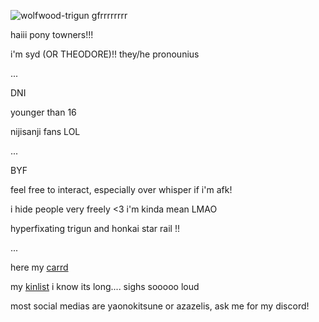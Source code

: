 ![wolfwood-trigun gfrrrrrrrr](https://github.com/kazugorou/kazugorou/assets/137842329/27599315-3ae6-4f86-9abd-d218f63e6497)

haiii pony towners!!! 

i'm syd (OR THEODORE)!!
they/he pronounius

...

DNI

younger than 16

nijisanji fans LOL

...

BYF

feel free to interact, especially over whisper if i'm afk!

i hide people very freely <3 i'm kinda mean LMAO

hyperfixating trigun and honkai star rail !!

...

here my [carrd](https://azazelis.carrd.co)

my [kinlist](https://listography.com/yaonokitsune) i know its long.... sighs sooooo loud

most social medias are yaonokitsune or azazelis, ask me for my discord!

